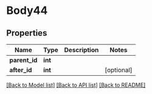 # Body44

## Properties
Name | Type | Description | Notes
------------ | ------------- | ------------- | -------------
**parent_id** | **int** |  | 
**after_id** | **int** |  | [optional] 

[[Back to Model list]](../README.md#documentation-for-models) [[Back to API list]](../README.md#documentation-for-api-endpoints) [[Back to README]](../README.md)


